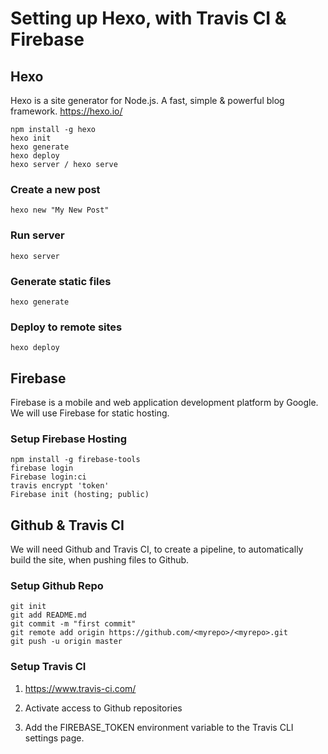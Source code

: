 # Setting up Hexo, with Travis CI & Firebase

## Hexo

Hexo is a site generator for Node.js.
A fast, simple & powerful blog framework.
https://hexo.io/

```
npm install -g hexo
hexo init
hexo generate
hexo deploy
hexo server / hexo serve
```

### Create a new post

`hexo new "My New Post"`

### Run server

`hexo server`

### Generate static files

`hexo generate`

### Deploy to remote sites

`hexo deploy`


## Firebase

Firebase is a mobile and web application development platform by Google.
We will use Firebase for static hosting.

### Setup Firebase Hosting

```
npm install -g firebase-tools
firebase login
Firebase login:ci
travis encrypt 'token'
Firebase init (hosting; public)
```

## Github & Travis CI

We will need Github and Travis CI, to create a pipeline,
to automatically build the site, when pushing files to Github.

### Setup Github Repo

```
git init
git add README.md
git commit -m "first commit"
git remote add origin https://github.com/<myrepo>/<myrepo>.git
git push -u origin master
```

### Setup Travis CI

1. https://www.travis-ci.com/

1. Activate access to Github repositories

1. Add the FIREBASE_TOKEN environment variable to the Travis CLI settings page.
